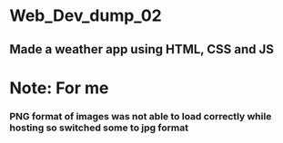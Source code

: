 # Web_Dev_dump_02
## Made a weather app using HTML, CSS and JS
# Note: For me
### PNG format of images was not able to load correctly while hosting so switched some to jpg format
